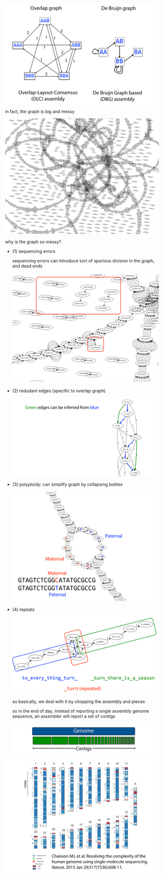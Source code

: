 ![](./pictures/part2_assembly_practice_01.png)

in fact, the graph is big and messy

![](./pictures/part2_assembly_practice_02.png)

why is the graph so messy?

- (1) sequencing errors
    
    sequencing errors can introduce sort of spurious division in the graph, and dead ends
    
    ![](./pictures/part2_assembly_practice_03.png)
    
- (2) redudant edges (specific to overlap graph)
    
    ![](./pictures/part2_assembly_practice_04.png)
    
- (3) polyploidy: can simplify graph by collapsing bobles
    
    ![](./pictures/part2_assembly_practice_05.png)
    
- (4) repeats
    
    ![](./pictures/part2_assembly_practice_06.png)
    
    so basically, we deal with it by chopping the assembly and pieces
    
    so in the end of day, instead of reporting a single assembly genome sequence, an assembler will report a set of contigs
    
    ![](./pictures/part2_assembly_practice_07.png)
    

![](./pictures/part2_assembly_practice_08.png)